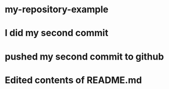 # my-repository-example
# I did my second commit
# pushed my second commit to github
# Edited contents of README.md
